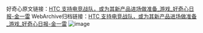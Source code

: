 好奇心原文链接：[HTC 支持电竞战队，或为其新产品进场做准备_游戏_好奇心日报-金一雷](https://www.qdaily.com/articles/5577.html)
WebArchive归档链接：[HTC 支持电竞战队，或为其新产品进场做准备_游戏_好奇心日报-金一雷](http://web.archive.org/web/20190623165032/https://www.qdaily.com/articles/5577.html)
![image](http://ww3.sinaimg.cn/large/007d5XDply1g3w8r1mih6j30u02pw4qp)